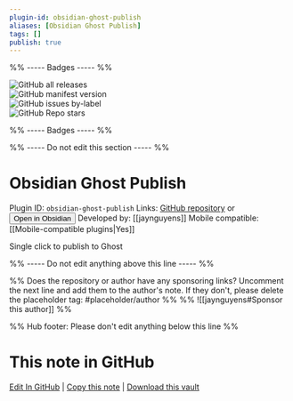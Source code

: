 ```yaml
---
plugin-id: obsidian-ghost-publish
aliases: [Obsidian Ghost Publish]
tags: []
publish: true
---
```


%% ----- Badges ----- %%

![GitHub all releases](https://img.shields.io/github/downloads/jaynguyens/obsidian-ghost-publish/total?color=573E7A&logo=github&style=for-the-badge)  
![GitHub manifest version](https://img.shields.io/github/manifest-json/v/jaynguyens/obsidian-ghost-publish?color=573E7A&logo=github&style=for-the-badge)  
![GitHub issues by-label](https://img.shields.io/github/issues/jaynguyens/obsidian-ghost-publish/help%20wanted?color=573E7A&logo=github&style=for-the-badge)  
![GitHub Repo stars](https://img.shields.io/github/stars/jaynguyens/obsidian-ghost-publish?color=573E7A&logo=github&style=for-the-badge)

%% ----- Badges ----- %%

%% ----- Do not edit this section ----- %%

# Obsidian Ghost Publish

Plugin ID: `obsidian-ghost-publish`
Links: [GitHub repository](https://github.com/jaynguyens/obsidian-ghost-publish) or [<button id=HH>Open in Obsidian</button>](obsidian://show-plugin?id=obsidian-ghost-publish)
Developed by: [[jaynguyens]]
Mobile compatible: [[Mobile-compatible plugins|Yes]]

Single click to publish to Ghost

%% ----- Do not edit anything above this line ----- %%

%% Does the repository or author have any sponsoring links? Uncomment the next line and add them to the author's note. If they don't, please delete the placeholder tag: #placeholder/author %%
%% ![[jaynguyens#Sponsor this author]] %%

%% Hub footer: Please don't edit anything below this line %%

# This note in GitHub

<span class="git-footer">[Edit In GitHub](https://github.dev/obsidian-community/obsidian-hub/blob/main/02%20-%20Community%20Expansions/02.05%20All%20Community%20Expansions/Plugins/obsidian-ghost-publish.md "git-hub-edit-note") | [Copy this note](https://raw.githubusercontent.com/obsidian-community/obsidian-hub/main/02%20-%20Community%20Expansions/02.05%20All%20Community%20Expansions/Plugins/obsidian-ghost-publish.md "git-hub-copy-note") | [Download this vault](https://github.com/obsidian-community/obsidian-hub/archive/refs/heads/main.zip "git-hub-download-vault") </span>
